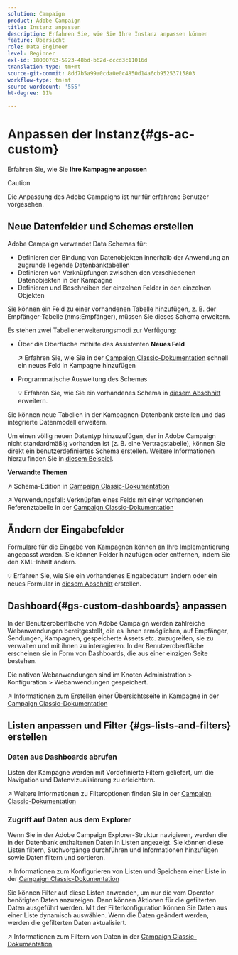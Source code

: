 ```yaml
---
solution: Campaign
product: Adobe Campaign
title: Instanz anpassen
description: Erfahren Sie, wie Sie Ihre Instanz anpassen können
feature: Übersicht
role: Data Engineer
level: Beginner
exl-id: 18000763-5923-48bd-b62d-cccd3c11016d
translation-type: tm+mt
source-git-commit: 8dd7b5a99a0cda0e0c4850d14a6cb95253715803
workflow-type: tm+mt
source-wordcount: '555'
ht-degree: 11%

---
```


# Anpassen der Instanz{#gs-ac-custom}

Erfahren Sie, wie Sie **Ihre Kampagne anpassen**

>[!CAUTION]
>
>Die Anpassung des Adobe Campaigns ist nur für erfahrene Benutzer vorgesehen.

## Neue Datenfelder und Schemas erstellen

Adobe Campaign verwendet Data Schemas für:

* Definieren der Bindung von Datenobjekten innerhalb der Anwendung an zugrunde liegende Datenbanktabellen
* Definieren von Verknüpfungen zwischen den verschiedenen Datenobjekten in der Kampagne
* Definieren und Beschreiben der einzelnen Felder in den einzelnen Objekten

Sie können ein Feld zu einer vorhandenen Tabelle hinzufügen, z. B. der Empfänger-Tabelle (nms:Empfänger), müssen Sie dieses Schema erweitern.

Es stehen zwei Tabellenerweiterungsmodi zur Verfügung:

* Über die Oberfläche mithilfe des Assistenten **Neues Feld**

   :arrow_upper_right: Erfahren Sie, wie Sie in der [Campaign Classic-Dokumentation](https://experienceleague.adobe.com/docs/campaign-classic/using/configuring-campaign-classic/editing-schemas/new-field-wizard.html?lang=en#configuring-campaign-classic) schnell ein neues Feld in Kampagne hinzufügen

* Programmatische Ausweitung des Schemas

   :bulb: Erfahren Sie, wie Sie ein vorhandenes Schema in [diesem Abschnitt](../dev/extend-schema.md) erweitern.


Sie können neue Tabellen in der Kampagnen-Datenbank erstellen und das integrierte Datenmodell erweitern.

Um einen völlig neuen Datentyp hinzuzufügen, der in Adobe Campaign nicht standardmäßig vorhanden ist (z. B. eine Vertragstabelle), können Sie direkt ein benutzerdefiniertes Schema erstellen. Weitere Informationen hierzu finden Sie in [diesem Beispiel](../dev/create-schema.md#example--creating-a-contract-table).

**Verwandte Themen**

:arrow_upper_right: Schema-Edition in [Campaign Classic-Dokumentation](https://experienceleague.adobe.com/docs/campaign-classic/using/configuring-campaign-classic/editing-schemas/examples-of-schemas-edition.html?lang=en#configuring-campaign-classic)

:arrow_upper_right: Verwendungsfall: Verknüpfen eines Felds mit einer vorhandenen Referenztabelle in der [Campaign Classic-Dokumentation](https://experienceleague.adobe.com/docs/campaign-classic/using/configuring-campaign-classic/editing-schemas/examples-of-schemas-edition.html?lang=en#uc-link)


## Ändern der Eingabefelder

Formulare für die Eingabe von Kampagnen können an Ihre Implementierung angepasst werden. Sie können Felder hinzufügen oder entfernen, indem Sie den XML-Inhalt ändern.

:bulb: Erfahren Sie, wie Sie ein vorhandenes Eingabedatum ändern oder ein neues Formular in [diesem Abschnitt](../dev/forms.md) erstellen.

## Dashboard{#gs-custom-dashboards} anpassen

In der Benutzeroberfläche von Adobe Campaign werden zahlreiche Webanwendungen bereitgestellt, die es Ihnen ermöglichen, auf Empfänger, Sendungen, Kampagnen, gespeicherte Assets etc. zuzugreifen, sie zu verwalten und mit ihnen zu interagieren. In der Benutzeroberfläche erscheinen sie in Form von Dashboards, die aus einer einzigen Seite bestehen.

Die nativen Webanwendungen sind im Knoten Administration > Konfiguration > Webanwendungen gespeichert.

:arrow_upper_right: Informationen zum Erstellen einer Übersichtsseite in Kampagne in der [Campaign Classic-Dokumentation](https://experienceleague.adobe.com/docs/campaign-classic/using/designing-content/web-applications/use-cases--creating-overviews.html?lang=en#creating-a-single-page-web-application)


## Listen anpassen und Filter {#gs-lists-and-filters} erstellen

### Daten aus Dashboards abrufen

Listen der Kampagne werden mit Vordefinierte Filtern geliefert, um die Navigation und Datenvizualisierung zu erleichtern.

:arrow_upper_right: Weitere Informationen zu Filteroptionen finden Sie in der [Campaign Classic-Dokumentation](https://experienceleague.adobe.com/docs/campaign-classic/using/getting-started/filtering-data/filtering-options.html?lang=en#about-filtering)


### Zugriff auf Daten aus dem Explorer

Wenn Sie in der Adobe Campaign Explorer-Struktur navigieren, werden die in der Datenbank enthaltenen Daten in Listen angezeigt. Sie können diese Listen filtern, Suchvorgänge durchführen und Informationen hinzufügen sowie Daten filtern und sortieren.

:arrow_upper_right: Informationen zum Konfigurieren von Listen und Speichern einer Liste in der [Campaign Classic-Dokumentation](https://experienceleague.adobe.com/docs/campaign-classic/using/getting-started/starting-with-adobe-campaign/campaign-workspace/adobe-campaign-ui-lists.html?lang=en#getting-started)


Sie können Filter auf diese Listen anwenden, um nur die vom Operator benötigten Daten anzuzeigen. Dann können Aktionen für die gefilterten Daten ausgeführt werden. Mit der Filterkonfiguration können Sie Daten aus einer Liste dynamisch auswählen. Wenn die Daten geändert werden, werden die gefilterten Daten aktualisiert.

:arrow_upper_right: Informationen zum Filtern von Daten in der [Campaign Classic-Dokumentation](https://experienceleague.adobe.com/docs/campaign-classic/using/getting-started/filtering-data/creating-filters.html?lang=en#typology-of-available-filters)

